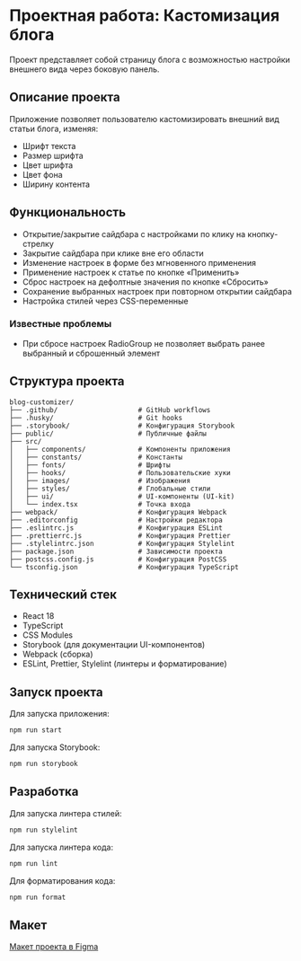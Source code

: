 # Проектная работа: Кастомизация блога

Проект представляет собой страницу блога с возможностью настройки внешнего вида через боковую панель.

## Описание проекта

Приложение позволяет пользователю кастомизировать внешний вид статьи блога, изменяя:

- Шрифт текста
- Размер шрифта
- Цвет шрифта
- Цвет фона
- Ширину контента

## Функциональность

- Открытие/закрытие сайдбара с настройками по клику на кнопку-стрелку
- Закрытие сайдбара при клике вне его области
- Изменение настроек в форме без мгновенного применения
- Применение настроек к статье по кнопке «Применить»
- Сброс настроек на дефолтные значения по кнопке «Сбросить»
- Сохранение выбранных настроек при повторном открытии сайдбара
- Настройка стилей через CSS-переменные

### Известные проблемы

- При сбросе настроек RadioGroup не позволяет выбрать ранее выбранный и сброшенный элемент

## Структура проекта

```
blog-customizer/
├── .github/                    # GitHub workflows
├── .husky/                     # Git hooks
├── .storybook/                 # Конфигурация Storybook
├── public/                     # Публичные файлы
├── src/
│   ├── components/             # Компоненты приложения
│   ├── constants/              # Константы
│   ├── fonts/                  # Шрифты
│   ├── hooks/                  # Пользовательские хуки
│   ├── images/                 # Изображения
│   ├── styles/                 # Глобальные стили
│   ├── ui/                     # UI-компоненты (UI-kit)
│   └── index.tsx               # Точка входа
├── webpack/                    # Конфигурация Webpack
├── .editorconfig               # Настройки редактора
├── .eslintrc.js                # Конфигурация ESLint
├── .prettierrc.js              # Конфигурация Prettier
├── .stylelintrc.json           # Конфигурация Stylelint
├── package.json                # Зависимости проекта
├── postcss.config.js           # Конфигурация PostCSS
└── tsconfig.json               # Конфигурация TypeScript
```

## Технический стек

- React 18
- TypeScript
- CSS Modules
- Storybook (для документации UI-компонентов)
- Webpack (сборка)
- ESLint, Prettier, Stylelint (линтеры и форматирование)

## Запуск проекта

Для запуска приложения:

```bash
npm run start
```

Для запуска Storybook:

```bash
npm run storybook
```

## Разработка

Для запуска линтера стилей:

```bash
npm run stylelint
```

Для запуска линтера кода:

```bash
npm run lint
```

Для форматирования кода:

```bash
npm run format
```

## Макет

[Макет проекта в Figma](https://www.figma.com/file/FEeiiGLOsE7ktXbPpBxYoD/Custom-dropdown?type=design&node-id=0%3A1&mode=design&t=eXRJnWC6Xsuw0qR4-1)
